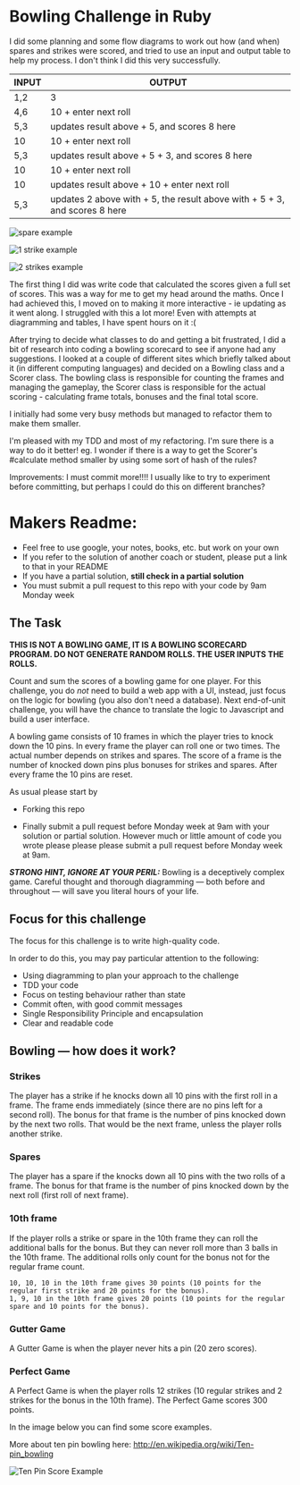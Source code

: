 Bowling Challenge in Ruby
=================

I did some planning and some flow diagrams to work out how (and when) spares and strikes were scored, and tried to use an input and output table to help my process. I don't think I did this very successfully.

INPUT | OUTPUT
-|-
1,2 | 3
4,6 | 10 + enter next roll
5,3 | updates result above + 5, and scores 8 here
10 | 10 + enter next roll
5,3 | updates result above + 5 + 3, and scores 8 here
10 | 10 + enter next roll
10 | updates result above + 10 + enter next roll
5,3 | updates 2 above with + 5, the result above with + 5 + 3, and scores 8 here

![spare example](images/bowling_spare.png)

![1 strike example](images/bowling_1_strike.png)

![2 strikes example](images/bowling_2_strikes.png)

The first thing I did was write code that calculated the scores given a full set of scores. This was a way for me to get my head around the maths. Once I had achieved this, I moved on to making it more interactive - ie updating as it went along. I struggled with this a lot more! Even with attempts at diagramming and tables, I have spent hours on it :(

After trying to decide what classes to do and getting a bit frustrated, I did a bit of research into coding a bowling scorecard to see if anyone had any suggestions. I looked at a couple of different sites which briefly talked about it (in different computing languages) and decided on a Bowling class and a Scorer class. The bowling class is responsible for counting the frames and managing the gameplay, the Scorer class is responsible for the actual scoring - calculating frame totals, bonuses and the final total score.

I initially had some very busy methods but managed to refactor them to make them smaller.

I'm pleased with my TDD and most of my refactoring. I'm sure there is a way to do it better! eg. I wonder if there is a way to get the Scorer's #calculate method smaller by using some sort of hash of the rules?

Improvements: I must commit more!!!! I usually like to try to experiment before committing, but perhaps I could do this on different branches?

Makers Readme:
===================
* Feel free to use google, your notes, books, etc. but work on your own
* If you refer to the solution of another coach or student, please put a link to that in your README
* If you have a partial solution, **still check in a partial solution**
* You must submit a pull request to this repo with your code by 9am Monday week

## The Task

**THIS IS NOT A BOWLING GAME, IT IS A BOWLING SCORECARD PROGRAM. DO NOT GENERATE RANDOM ROLLS. THE USER INPUTS THE ROLLS.**

Count and sum the scores of a bowling game for one player. For this challenge, you do _not_ need to build a web app with a UI, instead, just focus on the logic for bowling (you also don't need a database). Next end-of-unit challenge, you will have the chance to translate the logic to Javascript and build a user interface.

A bowling game consists of 10 frames in which the player tries to knock down the 10 pins. In every frame the player can roll one or two times. The actual number depends on strikes and spares. The score of a frame is the number of knocked down pins plus bonuses for strikes and spares. After every frame the 10 pins are reset.

As usual please start by

* Forking this repo

* Finally submit a pull request before Monday week at 9am with your solution or partial solution.  However much or little amount of code you wrote please please please submit a pull request before Monday week at 9am. 

___STRONG HINT, IGNORE AT YOUR PERIL:___ Bowling is a deceptively complex game. Careful thought and thorough diagramming — both before and throughout — will save you literal hours of your life.

## Focus for this challenge
The focus for this challenge is to write high-quality code.

In order to do this, you may pay particular attention to the following:
* Using diagramming to plan your approach to the challenge
* TDD your code
* Focus on testing behaviour rather than state
* Commit often, with good commit messages
* Single Responsibility Principle and encapsulation
* Clear and readable code

## Bowling — how does it work?

### Strikes

The player has a strike if he knocks down all 10 pins with the first roll in a frame. The frame ends immediately (since there are no pins left for a second roll). The bonus for that frame is the number of pins knocked down by the next two rolls. That would be the next frame, unless the player rolls another strike.

### Spares

The player has a spare if the knocks down all 10 pins with the two rolls of a frame. The bonus for that frame is the number of pins knocked down by the next roll (first roll of next frame).

### 10th frame

If the player rolls a strike or spare in the 10th frame they can roll the additional balls for the bonus. But they can never roll more than 3 balls in the 10th frame. The additional rolls only count for the bonus not for the regular frame count.

    10, 10, 10 in the 10th frame gives 30 points (10 points for the regular first strike and 20 points for the bonus).
    1, 9, 10 in the 10th frame gives 20 points (10 points for the regular spare and 10 points for the bonus).

### Gutter Game

A Gutter Game is when the player never hits a pin (20 zero scores).

### Perfect Game

A Perfect Game is when the player rolls 12 strikes (10 regular strikes and 2 strikes for the bonus in the 10th frame). The Perfect Game scores 300 points.

In the image below you can find some score examples.

More about ten pin bowling here: http://en.wikipedia.org/wiki/Ten-pin_bowling

![Ten Pin Score Example](images/example_ten_pin_scoring.png)
